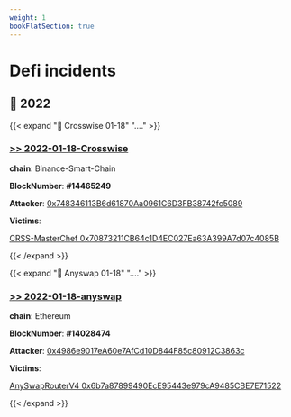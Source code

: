 ```yaml
---
weight: 1
bookFlatSection: true
---
```


# Defi incidents

## 📜 **2022**

{{< expand "🧛 Crosswise 01-18" "...." >}}
### [**>> 2022-01-18-Crosswise**](./2022-01-18-crosswise)

**chain**: Binance-Smart-Chain

**BlockNumber**:  **#14465249**

**Attacker**:  [0x748346113B6d61870Aa0961C6D3FB38742fc5089](https://bscscan.com/address/0x748346113b6d61870aa0961c6d3fb38742fc5089)

**Victims**:  
 
[CRSS-MasterChef 0x70873211CB64c1D4EC027Ea63A399A7d07c4085B](https://bscscan.com/address/0x70873211cb64c1d4ec027ea63a399a7d07c4085b#code)

{{< /expand >}}

{{< expand "🧛 Anyswap 01-18" "...." >}}
### [**>> 2022-01-18-anyswap**](./2022-01-18-anyswap)

**chain**: Ethereum

**BlockNumber**:  **#14028474**

**Attacker**:  [0x4986e9017eA60e7AfCd10D844F85c80912C3863c](https://etherscan.io/address/0x4986e9017eA60e7AfCd10D844F85c80912C3863c)

**Victims**:  
 
[AnySwapRouterV4 0x6b7a87899490EcE95443e979cA9485CBE7E71522](https://etherscan.io/address/0x6b7a87899490ece95443e979ca9485cbe7e71522#code)

{{< /expand >}}
